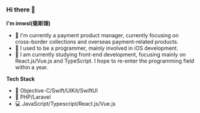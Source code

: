 ### Hi there 👋

**I'm imwsl(衛斯理)**

- 🔭 I'm currently a payment product manager, currently focusing on cross-border collections and overseas payment-related products.
- 🌱 I used to be a programmer, mainly involved in iOS development.
- 👯 I am currently studying front-end development, focusing mainly on React.js/Vue.js and TypeScript. I hope to re-enter the programming field within a year.

**Tech Stack**

- 📱 Objective-C/Swift/UIKit/SwiftUI
- 🚀 PHP/Laravel
- 💻 JavaScript/Typescript/React.js/Vue.js

